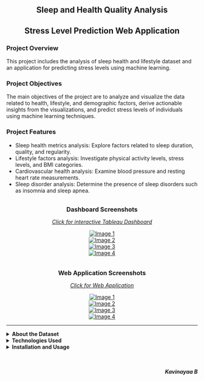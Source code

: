 <h2 align="center"> Sleep and Health Quality Analysis</h2>
<h2 align="center"> Stress Level Prediction Web Application</h2>

### Project Overview
This project includes the analysis of sleep health and lifestyle dataset and an application for predicting stress levels using machine learning.

### Project Objectives
The main objectives of the project are to analyze and visualize the data related to health, lifestyle, and demographic factors, derive actionable insights from the visualizations, and predict stress levels of individuals using machine learning techniques.

### Project Features
- Sleep health metrics analysis: Explore factors related to sleep duration, quality, and regularity.
- Lifestyle factors analysis: Investigate physical activity levels, stress levels, and BMI categories.
- Cardiovascular health analysis: Examine blood pressure and resting heart rate measurements.
- Sleep disorder analysis: Determine the presence of sleep disorders such as insomnia and sleep apnea.

<br>
<div align="center">
<b style="font-size: 16px;">Dashboard Screenshots</b>

<a href="https://public.tableau.com/app/profile/ramazan.erduran1816/viz/StressLevelHealth/Overview"><i>Click for interactive Tableau Dashboard</i></a>
<div>
<div class="image-grid">
  <div class="image-item">
    <a href="https://public.tableau.com/app/profile/ramazan.erduran1816/viz/StressLevelHealth/Overview">
    <img src="./Imgs/Homepage.png" alt="Image 1">
    </a>
  </div>
  <div class="image-item">
    <a href="https://public.tableau.com/app/profile/ramazan.erduran1816/viz/StressLevelHealth/Overview">
    <img src="./Imgs/Demography.png" alt="Image 2">
    </a>
  </div>
  <div class="image-item">
    <a href="https://public.tableau.com/app/profile/ramazan.erduran1816/viz/StressLevelHealth/Overview">
    <img src="./Imgs/Health.png" alt="Image 3">
    </a>
  </div>
  <div class="image-item">
    <a href="https://public.tableau.com/app/profile/ramazan.erduran1816/viz/StressLevelHealth/Overview">
    <img src="./Imgs/Lifestyle.png" alt="Image 4">
    </a>
  </div>
</div>

<br>

<br>

<div align="center">
<b style="font-size: 16px;">Web Application Screenshots</b>

<a href="https://sleep-health-ml-project.streamlit.app/"><i>Click for Web Application</i></a>
<div>
<div>
<div class="image-grid">
  <div class="image-item">
    <a href="https://sleep-health-ml-project.streamlit.app/">
    <img src="./Imgs/app_homePage.png" alt="Image 1">
    </a>
  </div>
  <div class="image-item">
    <a href="https://sleep-health-ml-project.streamlit.app/">
    <img src="./Imgs/app_Dataset.png" alt="Image 2">
    </a>
  </div>
  <div class="image-item">
    <a href="https://sleep-health-ml-project.streamlit.app/">
    <img src="./Imgs/app_Prediction.png" alt="Image 3">
    </a>
  </div>
  <div class="image-item">
    <a href="https://sleep-health-ml-project.streamlit.app/">
    <img src="./Imgs/app_Contact.png" alt="Image 4">
    </a>
  </div>
</div>

---

<details>
    <summary align="left">
            <b>About the Dataset</b>
    </summary>
    
<div align="left">
The dataset consists of 400 rows and 13 columns, containing various variables related to sleep health and lifestyle. The columns and their descriptions are as follows:

1. Person ID: Unique identifier for each individual.
2. Gender: Gender of the person (Male/Female).
3. Age: Age of the person in years.
4. Occupation: Person's occupation or profession.
5. Sleep Duration (hours): Number of hours slept by the person in a day.
6. Sleep Quality (scale: 1-10): Subjective evaluation of sleep quality on a scale from 1 to 10.
7. Physical Activity Level (minutes/day): Number of minutes spent on daily physical activity.
8. Stress Level (scale: 1-10): Subjective evaluation of stress level on a scale from 1 to 10.
9. BMI Category: BMI category of the person (e.g., Underweight, Normal, Overweight).
10. Blood Pressure (systolic/diastolic): Measurement of blood pressure represented through diastolic over systolic pressure.
11. Resting Heart Rate (bpm): Resting heart rate of the person in beats per minute.
12. Daily Steps: Number of steps taken by the person in a day.
13. Sleep Disorder: Presence or absence of a sleep disorder in the person (None, Insomnia, Sleep Apnea).

</details>
</div>

<div align="left">
<details>
    <summary align="left">
            <b>Technologies Used</b>
    </summary>

- **Data Visualization:** Tableau was used to create visualizations under the headings of demographics, health, and lifestyle.
- **Data Analysis:** Python and Jupyter Notebook were used to analyze the dataset and perform exploratory data analysis (EDA).
- **Machine Learning:** Machine learning and deep learning techniques were applied on the dataset to predict stress levels.
- **Application Development:** Streamlit was used to develop the stress level prediction application.

</details>
</div>

<div align="left">
<details>
    <summary align="left">
            <b>Installation and Usage</b>
    </summary>
    
Just double click on the `install.bat` file on the main directory. Then you can run all things manually. 

<b>
Also dashboards and web application can be used online
<ul>
<li> <a href="https://public.tableau.com/app/profile/ramazan.erduran1816/viz/StressLevelHealth/Overview"> Dashboard</a> 
<li> <a href="https://sleep-health-ml-project.streamlit.app/"> Web Application</a> 
</ul>
<b>

</details>
<div>


<br>
<br>
<p align="right">
<i>Kavinayaa B</i>
</p>
